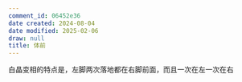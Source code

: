 ```yaml
---
comment_id: 06452e36
date created: 2024-08-04
date modified: 2025-02-06
draw: null
title: 体前
---
```

白晶变相的特点是，左脚两次落地都在右脚前面，而且一次在左一次在右

